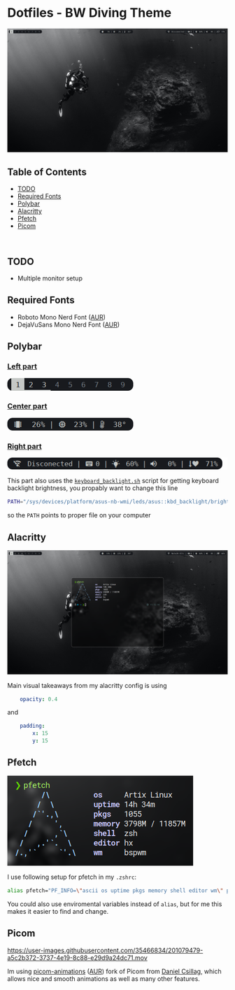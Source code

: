# Dotfiles - BW Diving Theme
![Desktop preview](previews/preview.png)


## Table of Contents
- [TODO](#todo)
- [Required Fonts](#required-fonts)
- [Polybar](#polybar)
- [Alacritty](#alacritty)
- [Pfetch](#pfetch)
- [Picom](#picom)

<br>

## TODO
- Multiple monitor setup

## Required Fonts
- Roboto Mono Nerd Font ([AUR](https://aur.archlinux.org/packages/nerd-fonts-roboto-mono))
- DejaVuSans Mono Nerd Font ([AUR](https://aur.archlinux.org/packages/nerd-fonts-dejavu-complete))


## Polybar

### [Left part](polybar/left.ini)
![Polybar Left](previews/polybar_preview_left.png)

### [Center part](polybar/center.ini)
![Polybar Center](previews/polybar_preview_center.png)

### [Right part](polybar/right.ini)
![Polybar Center](previews/polybar_preview_right.png)

This part also uses the [`keyboard_backlight.sh`](polybar/keyboard_backlight.sh) script for getting keyboard backlight brightness, you propably want to change this line
```bash
PATH="/sys/devices/platform/asus-nb-wmi/leds/asus::kbd_backlight/brightness"
```
so the `PATH` points to proper file on your computer

## Alacritty
![Alacritty preview](previews/alacritty.png)

Main visual takeaways from my alacritty config is using 
```yml
    opacity: 0.4
```
and 
```yml
    padding:
        x: 15
        y: 15
```

## Pfetch
![Pfetch preview](previews/pfetch.png)

I use following setup for pfetch in my `.zshrc`:
```bash
alias pfetch="PF_INFO=\"ascii os uptime pkgs memory shell editor wm\" pfetch"
```
You could also use enviromental variables instead of `alias`, but for me this makes it easier to find and change.


## Picom
https://user-images.githubusercontent.com/35466834/201079479-a5c2b372-3737-4e19-8c88-e29d9a24dc71.mov

Im using [picom-animations](https://github.com/dccsillag/picom) ([AUR](https://aur.archlinux.org/packages/picom-animations-git)) fork of Picom from [Daniel Csillag](https://github.com/dccsillag/), which allows nice and smooth animations as well as many other features.
